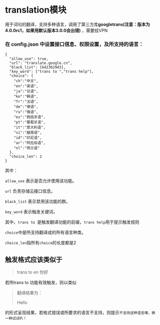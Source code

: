 # translation模块
用于词句的翻译，支持多种语言，调用了第三方库**googletrans(注意：版本为4.0.0rc1，如果用默认版本3.0.0会出错)**
，需要挂VPN

### 在 config.json 中设置接口信息、权限设置，及所支持的语言：

    {
      "allow_use": true,
      "url": "translate.google.cn",
      "black_list": [642362943],
      "key_word": ["trans to ","trans help"],
      "choice": {
        "ch":"中文",
        "en":"英语",
        "ja":"日语",
        "ko":"韩语",
        "fr":"法语",
        "de":"德语",
        "ru":"俄语",
        "es":"西班牙语",
        "pt":"葡萄牙语",
        "it":"意大利语",
        "vi":"越南语",
        "id":"印尼语",
        "ar":"阿拉伯语",
        "nl":"荷兰语"
      },
      "choice_len": 2
    }

其中：

`allow_use` 表示是否允许使用该功能。

`url` 负责存储云接口信息。

`black_list` 表示禁用该功能的群。

`key_word` 表示触发关键词，

其中，`trans to `是触发翻译功能的前缀，`trans help`用于提示触发规则

`choice`中是所支持翻译成的所有语言种类。

`choice_len`指所有`choice`的长度都是2

## 触发格式应该类似于 
>trans to en 你好 

若所trans to 功能有效触发，则以类似

> 翻译结果为：
> 
> Hello

的形式呈现结果，若格式错误或所要求的语言不支持，则提示`不支持这种语言噢，换一种试试叭！`
